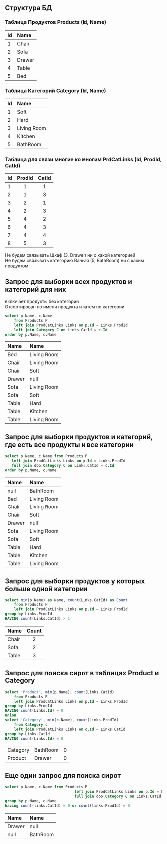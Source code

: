 ## Cтруктура БД
### Таблица Продуктов Products (Id, Name)

| Id | Name |
| :--- | :--- |
| 1 | Chair |
| 2 | Sofa |
| 3 | Drawer |
| 4 | Table |
| 5 | Bed |

### Таблица Категорий Category (Id, Name)

| Id | Name |
| :--- | :--- |
| 1 | Soft |
| 2 | Hard |
| 3 | Living Room |
| 4 | Kitchen |
| 5 | BathRoom |

### Таблица для связи многие ко многим PrdCatLinks (Id, ProdId, CatId)

| Id | ProdId | CatId |
| :--- |:------:|:-----:|
| 1 |   1    |   1   |
| 2 |   1    |   3   |
| 3 |   2    |   1   |
| 4 |   2    |   3   |
| 5 |   4    |   2   |
| 6 |   4    |   3   |
| 7 |   4    |   4   |
| 8 |   5    |   3   |

Не будем связывать Шкаф (3, Drawer) ни с какой категорией <br>
Не будем связывать категорию Ванная (5, BathRoom) ни с каким продуктом

## Запрос для выборки всех продуктов и категорий для них
включает продукты без категорий <br>
Отсортирован по имени продукта и затем по категории

```sql
select p.Name, c.Name 
    from Products P
    left join ProdCatLinks Links on p.Id = Links.ProdId
    left join Category C on Links.CatId = c.Id
order by p.Name, c.Name
```

| Name | Name |
| :--- | :--- |
| Bed | Living Room |
| Chair | Living Room |
| Chair | Soft |
| Drawer | null |
| Sofa | Living Room |
| Sofa | Soft |
| Table | Hard |
| Table | Kitchen |
| Table | Living Room |


## Запрос для выборки продуктов и категорий, где есть все продукты и все категории 

```sql
select p.Name, c.Name from Products P
   left join ProdCatLinks Links on p.Id = Links.ProdId
   full join dbo.Category C on Links.CatId = c.Id
order by p.Name, c.Name
```

| Name | Name |
| :--- | :--- |
| null | BathRoom |
| Bed | Living Room |
| Chair | Living Room |
| Chair | Soft |
| Drawer | null |
| Sofa | Living Room |
| Sofa | Soft |
| Table | Hard |
| Table | Kitchen |
| Table | Living Room |

## Запрос для выборки продуктов у которых больше одной категории 

```sql
select min(p.Name) as Name, count(Links.CatId) as Count 
    from Products P
    left join ProdCatLinks Links on p.Id = Links.ProdId
group by Links.ProdId
HAVING count(Links.CatId) > 1
```

| Name  | Count  |
|:------|:------:|
| Chair |   2    |
| Sofa  |   2    |
| Table |   3    |

## Запрос для поиска сирот в таблицах Product и Category

```sql
select 'Product', min(p.Name), count(Links.CatId) 
    from Products P
    left join ProdCatLinks Links on p.Id = Links.ProdId
group by Links.ProdId
HAVING count(Links.Id) = 0
union
select 'Category', min(c.Name), count(Links.ProdId) 
    from Category c
    left join ProdCatLinks Links on c.Id = Links.CatId
group by Links.CatId
HAVING count(Links.Id) = 0

```

|  |  |  |
| :--- | :--- | :--- |
| Category | BathRoom | 0 |
| Product | Drawer | 0 |

## Еще один запрос для поиска сирот

```sql
select p.Name, c.Name from Products P
                               left join ProdCatLinks Links on p.Id = Links.ProdId
                               full join dbo.Category C on Links.CatId = c.Id
group by p.Name, c.Name
having count(links.CatId) = 0 or count(links.ProdId) = 0
```

| Name | Name |
| :--- | :--- |
| Drawer | null |
| null | BathRoom |
